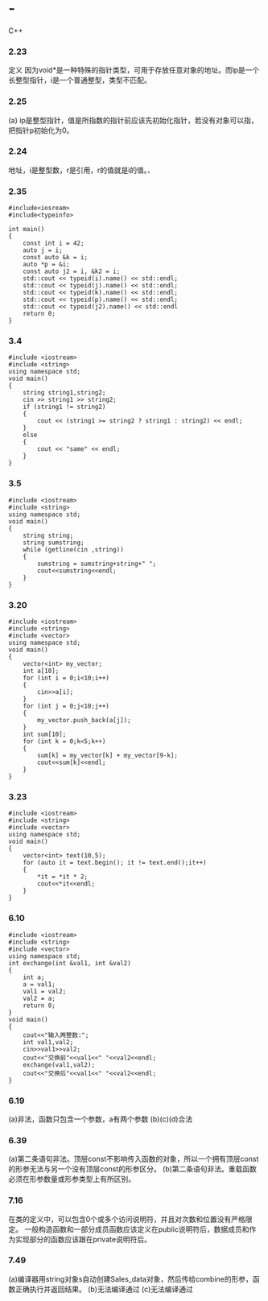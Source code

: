 # -
C++
### 2.23
定义
因为void*是一种特殊的指针类型，可用于存放任意对象的地址。而lp是一个长整型指针，i是一个普通整型，类型不匹配。
### 2.25
(a) ip是整型指针，值是所指数的指针前应该先初始化指针，若没有对象可以指，把指针p初始化为0。
### 2.24
地址，i是整型数，r是引用，r的值就是i的值。、
### 2.35
```
#include<iosream>
#include<typeinfo>

int main()
{
    const int i = 42;
    auto j = i;
    const auto &k = i;
    auto *p = &i;
    const auto j2 = i, &k2 = i;
    std::cout << typeid(i).name() << std::endl;
    std::cout << typeid(j).name() << std::endl;
    std::cout << typeid(k).name() << std::endl;
    std::cout << typeid(p).name() << std::endl;
    std::cout << typeid(j2).name() << std::endl
    return 0;
}
```
### 3.4
```
#include <iostream>
#include <string>
using namespace std;
void main()
{	
	string string1,string2;
	cin >> string1 >> string2;
	if (string1 != string2)
	{
		cout << (string1 >= string2 ? string1 : string2) << endl;
	}	
    else
    {
        cout << "same" << endl;
    }
}
```
### 3.5
```
#include <iostream>
#include <string>
using namespace std;
void main()
{	
	string string;
	string sumstring;
	while (getline(cin ,string))
	{
		sumstring = sumstring+string+" ";
		cout<<sumstring<<endl;
	}
}
```
### 3.20
```
#include <iostream>
#include <string>
#include <vector>
using namespace std;
void main()
{	
	vector<int> my_vector;
	int a[10];
	for (int i = 0;i<10;i++)
	{
		cin>>a[i];
	}
	for (int j = 0;j<10;j++)
	{
		my_vector.push_back(a[j]);
	}
	int sum[10];
	for (int k = 0;k<5;k++)
	{
		sum[k] = my_vector[k] + my_vector[9-k];
		cout<<sum[k]<<endl;
	}
} 
```
### 3.23
```
#include <iostream>
#include <string>
#include <vector>
using namespace std;
void main()
{	
	vector<int> text(10,5);
	for (auto it = text.begin(); it != text.end();it++)
	{
		*it = *it * 2;
		cout<<*it<<endl;	
	}
} 
```
### 6.10
```
#include <iostream>
#include <string>
#include <vector>
using namespace std;
int exchange(int &val1, int &val2)
{
	int a;
	a = val1;
	val1 = val2;
	val2 = a;
	return 0;
}
void main()
{	
	cout<<"输入两整数:";
	int val1,val2;
	cin>>val1>>val2;
	cout<<"交换前"<<val1<<" "<<val2<<endl;
	exchange(val1,val2);
	cout<<"交换后"<<val1<<" "<<val2<<endl;
}
```
### 6.19
(a)非法，函数只包含一个参数，a有两个参数
(b)(c)(d)合法

### 6.39
(a)第二条语句非法。顶层const不影响传入函数的对象，所以一个拥有顶层const的形参无法与另一个没有顶层const的形参区分。
(b)第二条语句非法。重载函数必须在形参数量或形参类型上有所区别。

### 7.16
在类的定义中，可以包含0个或多个访问说明符，并且对次数和位置没有严格限定。
一般构造函数和一部分成员函数应该定义在public说明符后，数据成员和作为实现部分的函数应该跟在private说明符后。

### 7.49
(a)编译器用string对象s自动创建Sales_data对象，然后传给combine的形参，函数正确执行并返回结果。
(b)无法编译通过
(c)无法编译通过
